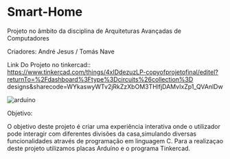 # Smart-Home

Projeto no âmbito da disciplina de Arquiteturas Avançadas de Computadores

Criadores: André Jesus / Tomás Nave

Link Do Projeto no tinkercad:: https://www.tinkercad.com/things/4xIDdezuzLP-copyofprojetofinal/editel?returnTo=%2Fdashboard%3Ftype%3Dcircuits%26collection%3D
designs&sharecode=WYkaswyWTv2jRkZzXbOM3THlfjDAMvIxZp1_QVAnlDw

![arduino](https://github.com/TomasNave-a22208623/Smart-Home/assets/127102331/942a1ade-45b4-440d-b0ab-00fa4946d20d)


Objetivo:

O objetivo deste projeto é criar uma experiência interativa onde o utilizador pode interagir com diferentes divisões da casa,simulando diversas funcionalidades através de programação em linguagem C.
Para a realizaçao deste projeto utilizamos placas Arduíno e o programa Tinkercad.
